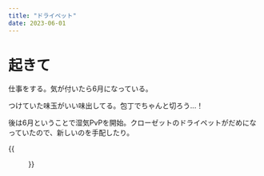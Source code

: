 ```yaml
---
title: "ドライペット"
date: 2023-06-01
---
```


# 起きて
仕事をする。気が付いたら6月になっている。

つけていた味玉がいい味出してる。包丁でちゃんと切ろう...！

後は6月ということで湿気PvPを開始。クローゼットのドライペットがだめになっていたので、新しいのを手配したり。

{{<figure src="/media/2023-06-01-tamago.jpg" alt="tamago">}}